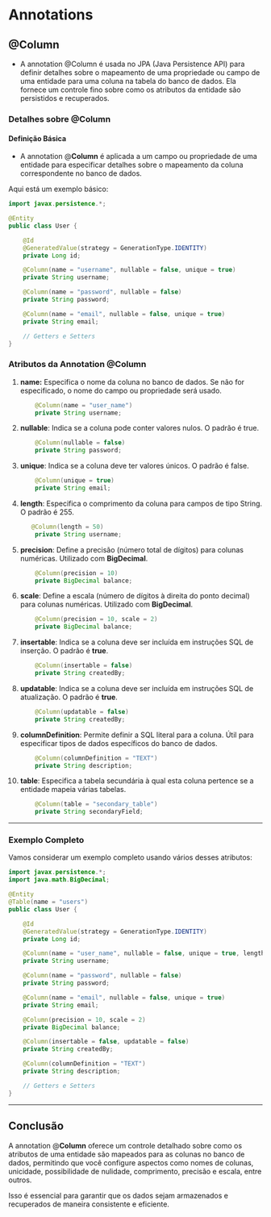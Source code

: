 
# Annotations

## @Column

- A annotation @Column é usada no JPA (Java Persistence API) para definir detalhes sobre o mapeamento de uma propriedade ou campo de uma entidade para uma coluna na tabela do banco de dados. Ela fornece um controle fino sobre como os atributos da entidade são persistidos e recuperados.


### Detalhes sobre @Column

#### Definição Básica

- A annotation @**Column** é aplicada a um campo ou propriedade de uma entidade para especificar detalhes sobre o mapeamento da coluna correspondente no banco de dados. 

Aqui está um exemplo básico:

```java
import javax.persistence.*;

@Entity
public class User {

    @Id
    @GeneratedValue(strategy = GenerationType.IDENTITY)
    private Long id;

    @Column(name = "username", nullable = false, unique = true)
    private String username;

    @Column(name = "password", nullable = false)
    private String password;

    @Column(name = "email", nullable = false, unique = true)
    private String email;

    // Getters e Setters
}
```

### Atributos da Annotation @Column

1. **name:** Especifica o nome da coluna no banco de dados. Se não for especificado, o nome do campo ou propriedade será usado.

    ```java
        @Column(name = "user_name")
        private String username;
    ```
   

2. **nullable**: Indica se a coluna pode conter valores nulos. O padrão é true.

    ```java
        @Column(nullable = false)
        private String password;
    ```

   
3. **unique**: Indica se a coluna deve ter valores únicos. O padrão é false.

    ```java
        @Column(unique = true)
        private String email;
    ```
  
 
4. **length**: Especifica o comprimento da coluna para campos de tipo String. O padrão é 255.

    ```java
       @Column(length = 50)
        private String username;
    ```
  
 
5. **precision**: Define a precisão (número total de dígitos) para colunas numéricas. Utilizado com **BigDecimal**.

    ```java
        @Column(precision = 10)
        private BigDecimal balance;
    ```


6. **scale**: Define a escala (número de dígitos à direita do ponto decimal) para colunas numéricas. Utilizado com **BigDecimal**.

    ```java
        @Column(precision = 10, scale = 2)
        private BigDecimal balance;
    ```


7. **insertable**: Indica se a coluna deve ser incluída em instruções SQL de inserção. O padrão é **true**.

    ```java
        @Column(insertable = false)
        private String createdBy;
    ```


8. **updatable**: Indica se a coluna deve ser incluída em instruções SQL de atualização. O padrão é **true**.

    ```java
        @Column(updatable = false)
        private String createdBy; 
    ```


9. **columnDefinition**: Permite definir a SQL literal para a coluna. Útil para especificar tipos de dados específicos do banco de dados.

    ```java
        @Column(columnDefinition = "TEXT")
        private String description;
    ```


10. **table**: Especifica a tabela secundária à qual esta coluna pertence se a entidade mapeia várias tabelas.

    ```java
        @Column(table = "secondary_table")
        private String secondaryField;
    ```


---

### Exemplo Completo

Vamos considerar um exemplo completo usando vários desses atributos:

```java
import javax.persistence.*;
import java.math.BigDecimal;

@Entity
@Table(name = "users")
public class User {

    @Id
    @GeneratedValue(strategy = GenerationType.IDENTITY)
    private Long id;

    @Column(name = "user_name", nullable = false, unique = true, length = 50)
    private String username;

    @Column(name = "password", nullable = false)
    private String password;

    @Column(name = "email", nullable = false, unique = true)
    private String email;

    @Column(precision = 10, scale = 2)
    private BigDecimal balance;

    @Column(insertable = false, updatable = false)
    private String createdBy;

    @Column(columnDefinition = "TEXT")
    private String description;

    // Getters e Setters
}
```

---

## Conclusão

A annotation @**Column** oferece um controle detalhado sobre como os atributos de uma entidade são mapeados para as colunas no banco de dados, permitindo que você configure aspectos como nomes de colunas, unicidade, possibilidade de nulidade, comprimento, precisão e escala, entre outros. 

Isso é essencial para garantir que os dados sejam armazenados e recuperados de maneira consistente e eficiente.






